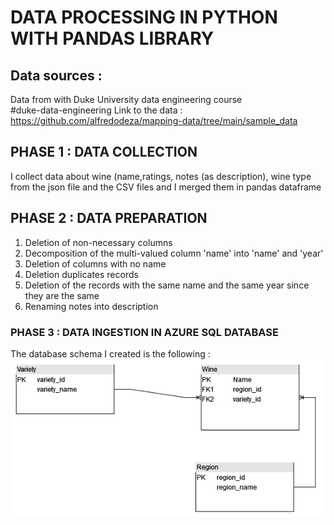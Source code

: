 # DATA PROCESSING IN PYTHON WITH PANDAS LIBRARY

## Data sources : 
Data from with Duke University data engineering course  
\#duke-data-engineering
Link to the data : https://github.com/alfredodeza/mapping-data/tree/main/sample_data

## PHASE 1 : DATA COLLECTION 
I collect data about wine (name,ratings, notes (as description), wine type from the json file and the CSV files and I merged them in pandas dataframe
## PHASE 2 : DATA PREPARATION

1. Deletion of non-necessary columns
2. Decomposition of the multi-valued column 'name' into 'name' and 'year'
3. Deletion of columns with no name
4. Deletion duplicates records
5. Deletion of the records with the same name and the same year since they are the same
6. Renaming notes into description

### PHASE 3 : DATA INGESTION IN AZURE SQL DATABASE
The database schema I created is the following :
![AZURE SCHEMA](wine.drawio.png)
